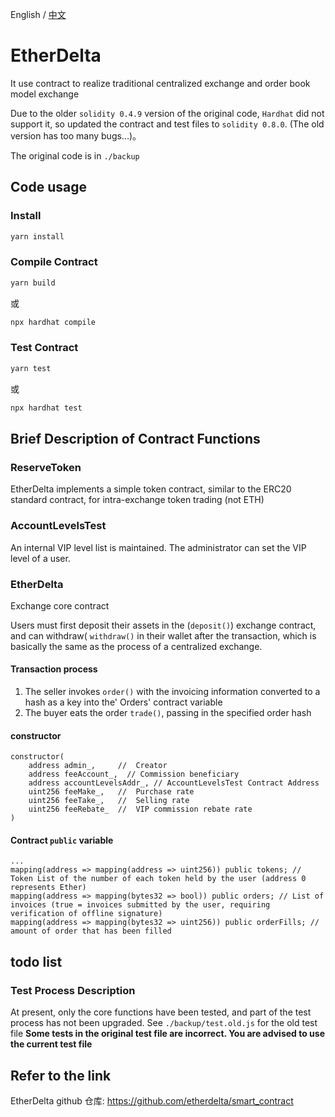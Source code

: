 English / [中文](https://github.com/Dapp-Learning-DAO/Dapp-Learning/blob/main/basic/13-decentralized-exchange/EtherDelta/README-CN.md)
# EtherDelta

It use contract to realize traditional centralized exchange and order book model exchange

Due to the older `solidity 0.4.9` version of the original code, `Hardhat` did not support it, so updated the contract and test files to `solidity 0.8.0`.  (The old version has too many bugs...)。

The original code is in `./backup `

## Code usage

### Install

```sh
yarn install
```

### Compile Contract

```sh
yarn build
```

或

```sh
npx hardhat compile
```

### Test Contract

```sh
yarn test
```

或

```sh
npx hardhat test
```

## Brief Description of Contract Functions

### ReserveToken

EtherDelta implements a simple token contract, similar to the ERC20 standard contract, for intra-exchange token trading (not ETH)

### AccountLevelsTest

An internal VIP level list is maintained. The administrator can set the VIP level of a user.

### EtherDelta

Exchange core contract

Users must first deposit their assets in the (`deposit()`) exchange contract, and can withdraw( `withdraw()` in their wallet after the transaction, which is basically the same as the process of a centralized exchange.

#### Transaction process

1. The seller invokes `order()` with the invoicing information converted to a hash as a key into the' Orders' contract variable
2. The buyer eats the order `trade()`, passing in the specified order hash

#### constructor

```solidity
constructor(
    address admin_,     //  Creator
    address feeAccount_,  // Commission beneficiary
    address accountLevelsAddr_, // AccountLevelsTest Contract Address
    uint256 feeMake_,   //  Purchase rate
    uint256 feeTake_,   //  Selling rate
    uint256 feeRebate_  //  VIP commission rebate rate
)
```

#### Contract `public` variable

```solidity
...
mapping(address => mapping(address => uint256)) public tokens; // Token List of the number of each token held by the user (address 0 represents Ether)
mapping(address => mapping(bytes32 => bool)) public orders; // List of invoices (true = invoices submitted by the user, requiring verification of offline signature)
mapping(address => mapping(bytes32 => uint256)) public orderFills; // amount of order that has been filled
```

## todo list

### Test Process Description

At present, only the core functions have been tested, and part of the test process has not been upgraded. See `./backup/test.old.js` for the old test file
**Some tests in the original test file are incorrect. You are advised to use the current test file**

## Refer to the link

EtherDelta github 仓库: https://github.com/etherdelta/smart_contract

